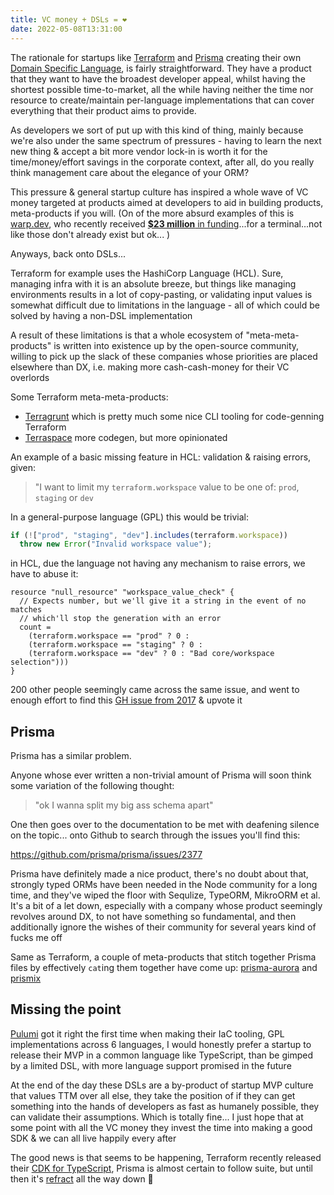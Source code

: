 ```yaml
---
title: VC money + DSLs = ❤️
date: 2022-05-08T13:31:00
---
```


The rationale for startups like [Terraform](https://www.terraform.io) and
[Prisma](https://www.prisma.io) creating their own
[Domain Specific Language](https://en.wikipedia.org/wiki/Domain-specific_language),
is fairly straightforward. They have a product that they want to have the
broadest developer appeal, whilst having the shortest possible time-to-market,
all the while having neither the time nor resource to create/maintain
per-language implementations that can cover everything that their product aims
to provide.

As developers we sort of put up with this kind of thing, mainly because we're
also under the same spectrum of pressures - having to learn the next new thing &
accept a bit more vendor lock-in is worth it for the time/money/effort savings
in the corporate context, after all, do you really think management care about
the elegance of your ORM?

This pressure & general startup culture has inspired a whole wave of VC money
targeted at products aimed at developers to aid in building products,
meta-products if you will. (On of the more absurd examples of this is
[warp.dev](https://www.warp.dev), who recently received
[**$23 million** in funding](https://techcrunch.com/2022/04/05/warp-raises-23m-to-build-a-better-terminal/)...for
a terminal...not like those don't already exist but ok... )

Anyways, back onto DSLs...

Terraform for example uses the HashiCorp Language (HCL). Sure, managing infra
with it is an absolute breeze, but things like managing environments results in
a lot of copy-pasting, or validating input values is somewhat difficult due to
limitations in the language - all of which could be solved by having a non-DSL
implementation

A result of these limitations is that a whole ecosystem of "meta-meta-products"
is written into existence up by the open-source community, willing to pick up
the slack of these companies whose priorities are placed elsewhere than DX, i.e.
making more cash-cash-money for their VC overlords

Some Terraform meta-meta-products:

- [Terragrunt](https://terragrunt.gruntwork.io) which is pretty much some nice
  CLI tooling for code-genning Terraform
- [Terraspace](https://terraspace.cloud) more codegen, but more opinionated

An example of a basic missing feature in HCL: validation & raising errors,
given:

> "I want to limit my `terraform.workspace` value to be one of: `prod`,
> `staging` or `dev`

In a general-purpose language (GPL) this would be trivial:

```typescript
if (!["prod", "staging", "dev"].includes(terraform.workspace))
  throw new Error("Invalid workspace value");
```

in HCL, due the language not having any mechanism to raise errors, we have to
abuse it:

```hcl
resource "null_resource" "workspace_value_check" {
  // Expects number, but we'll give it a string in the event of no matches
  // which'll stop the generation with an error
  count =
    (terraform.workspace == "prod" ? 0 :
    (terraform.workspace == "staging" ? 0 :
    (terraform.workspace == "dev" ? 0 : "Bad core/workspace selection")))
}
```

200 other people seemingly came across the same issue, and went to enough effort
to find this
[GH issue from 2017](https://github.com/hashicorp/terraform/issues/15469) &
upvote it

## Prisma

Prisma has a similar problem.

Anyone whose ever written a non-trivial amount of Prisma will soon think some
variation of the following thought:

> "ok I wanna split my big ass schema apart"

One then goes over to the documentation to be met with deafening silence on the
topic... onto Github to search through the issues you'll find this:

<https://github.com/prisma/prisma/issues/2377>

Prisma have definitely made a nice product, there's no doubt about that,
strongly typed ORMs have been needed in the Node community for a long time, and
they've wiped the floor with Sequlize, TypeORM, MikroORM et al. It's a bit of a
let down, especially with a company whose product seemingly revolves around DX,
to not have something so fundamental, and then additionally ignore the wishes of
their community for several years kind of fucks me off

Same as Terraform, a couple of meta-products that stitch together Prisma files
by effectively `cat`ing them together have come up:
[prisma-aurora](https://www.npmjs.com/package/prisma-aurora) and
[prismix](https://www.npmjs.com/package/prismix)

## Missing the point

[Pulumi](https://www.pulumi.com) got it right the first time when making their
IaC tooling, GPL implementations across 6 languages, I would honestly prefer a
startup to release their MVP in a common language like TypeScript, than be
gimped by a limited DSL, with more language support promised in the future

At the end of the day these DSLs are a by-product of startup MVP culture that
values TTM over all else, they take the position of if they can get something
into the hands of developers as fast as humanely possible, they can validate
their assumptions. Which is totally fine... I just hope that at some point with
all the VC money they invest the time into making a good SDK & we can all live
happily every after

The good news is that seems to be happening, Terraform recently released their
[CDK for TypeScript](https://www.hashicorp.com/blog/cdk-for-terraform-enabling-python-and-typescript-support),
Prisma is almost certain to follow suite, but until then it's
[refract](https://github.com/cwqt/refract) all the way down 💎

